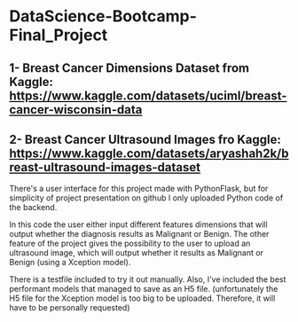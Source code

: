 # DataScience-Bootcamp-Final_Project

## 1- Breast Cancer Dimensions Dataset from Kaggle: https://www.kaggle.com/datasets/uciml/breast-cancer-wisconsin-data 
## 2- Breast Cancer Ultrasound Images fro Kaggle: https://www.kaggle.com/datasets/aryashah2k/breast-ultrasound-images-dataset

There's a user interface for this project made with PythonFlask, but for simplicity of project presentation on github I only uploaded Python code of the backend. 

In this code the user either input different features dimensions that will output whether the diagnosis results as Malignant or Benign. 
The other feature of the project gives the possibility to the user to upload an ultrasound image, which will output whether it results as Malignant or Benign (using a Xception model).

There is a testfile included to try it out manually. Also, I've included the best performant models that managed to save as an H5 file.
(unfortunately the H5 file for the Xception model is too big to be uploaded. Therefore, it will have to be personally requested)
